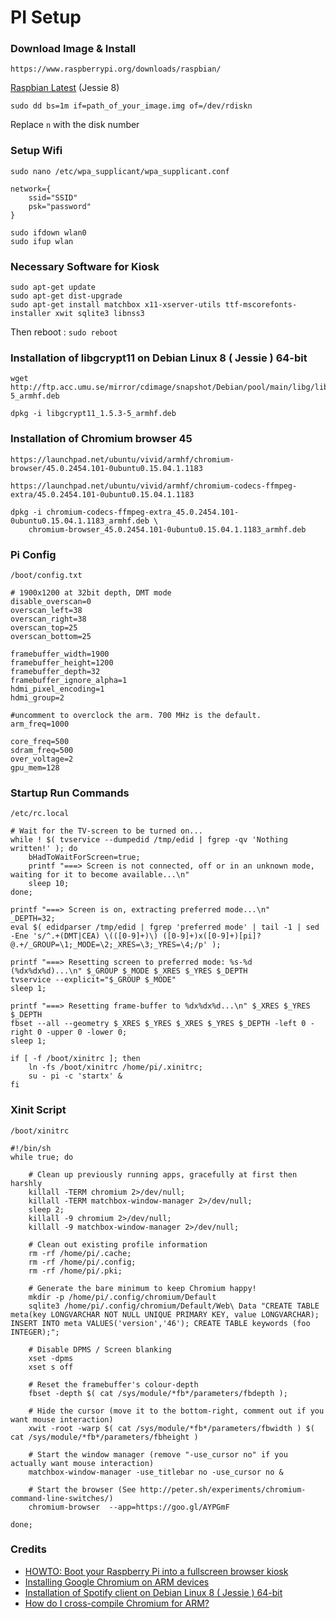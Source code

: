 # PI Setup

### Download Image & Install

`https://www.raspberrypi.org/downloads/raspbian/`

[Raspbian Latest](https://downloads.raspberrypi.org/raspbian_latest.torrent) (Jessie 8)

`sudo dd bs=1m if=path_of_your_image.img of=/dev/rdiskn`

Replace `n` with the disk number

### Setup Wifi

`sudo nano /etc/wpa_supplicant/wpa_supplicant.conf`

```
network={
    ssid="SSID"
    psk="password"
}
```

```
sudo ifdown wlan0
sudo ifup wlan
```

### Necessary Software for Kiosk
```
sudo apt-get update
sudo apt-get dist-upgrade
sudo apt-get install matchbox x11-xserver-utils ttf-mscorefonts-installer xwit sqlite3 libnss3
```

Then reboot : `sudo reboot`


### Installation of libgcrypt11 on Debian Linux 8 ( Jessie ) 64-bit

```
wget http://ftp.acc.umu.se/mirror/cdimage/snapshot/Debian/pool/main/libg/libgcrypt11/libgcrypt11_1.5.3-5_armhf.deb

dpkg -i libgcrypt11_1.5.3-5_armhf.deb
```

### Installation of Chromium browser 45

`https://launchpad.net/ubuntu/vivid/armhf/chromium-browser/45.0.2454.101-0ubuntu0.15.04.1.1183`

`https://launchpad.net/ubuntu/vivid/armhf/chromium-codecs-ffmpeg-extra/45.0.2454.101-0ubuntu0.15.04.1.1183`

```
dpkg -i chromium-codecs-ffmpeg-extra_45.0.2454.101-0ubuntu0.15.04.1.1183_armhf.deb \ 
	chromium-browser_45.0.2454.101-0ubuntu0.15.04.1.1183_armhf.deb
```

### Pi Config 

`/boot/config.txt`

```
# 1900x1200 at 32bit depth, DMT mode
disable_overscan=0
overscan_left=38
overscan_right=38
overscan_top=25
overscan_bottom=25

framebuffer_width=1900
framebuffer_height=1200
framebuffer_depth=32
framebuffer_ignore_alpha=1
hdmi_pixel_encoding=1
hdmi_group=2

#uncomment to overclock the arm. 700 MHz is the default.
arm_freq=1000

core_freq=500
sdram_freq=500
over_voltage=2
gpu_mem=128
```

### Startup Run Commands

`/etc/rc.local`

```
# Wait for the TV-screen to be turned on...
while ! $( tvservice --dumpedid /tmp/edid | fgrep -qv 'Nothing written!' ); do
	bHadToWaitForScreen=true;
	printf "===> Screen is not connected, off or in an unknown mode, waiting for it to become available...\n"
	sleep 10;
done;

printf "===> Screen is on, extracting preferred mode...\n"
_DEPTH=32;
eval $( edidparser /tmp/edid | fgrep 'preferred mode' | tail -1 | sed -Ene 's/^.+(DMT|CEA) \(([0-9]+)\) ([0-9]+)x([0-9]+)[pi]? @.+/_GROUP=\1;_MODE=\2;_XRES=\3;_YRES=\4;/p' );

printf "===> Resetting screen to preferred mode: %s-%d (%dx%dx%d)...\n" $_GROUP $_MODE $_XRES $_YRES $_DEPTH
tvservice --explicit="$_GROUP $_MODE"
sleep 1;

printf "===> Resetting frame-buffer to %dx%dx%d...\n" $_XRES $_YRES $_DEPTH
fbset --all --geometry $_XRES $_YRES $_XRES $_YRES $_DEPTH -left 0 -right 0 -upper 0 -lower 0;
sleep 1;

if [ -f /boot/xinitrc ]; then
	ln -fs /boot/xinitrc /home/pi/.xinitrc;
	su - pi -c 'startx' &
fi
```
### Xinit Script

`/boot/xinitrc`

```
#!/bin/sh
while true; do

	# Clean up previously running apps, gracefully at first then harshly
	killall -TERM chromium 2>/dev/null;
	killall -TERM matchbox-window-manager 2>/dev/null;
	sleep 2;
	killall -9 chromium 2>/dev/null;
	killall -9 matchbox-window-manager 2>/dev/null;

	# Clean out existing profile information
	rm -rf /home/pi/.cache;
	rm -rf /home/pi/.config;
	rm -rf /home/pi/.pki;

	# Generate the bare minimum to keep Chromium happy!
	mkdir -p /home/pi/.config/chromium/Default
	sqlite3 /home/pi/.config/chromium/Default/Web\ Data "CREATE TABLE meta(key LONGVARCHAR NOT NULL UNIQUE PRIMARY KEY, value LONGVARCHAR); INSERT INTO meta VALUES('version','46'); CREATE TABLE keywords (foo INTEGER);";

	# Disable DPMS / Screen blanking
	xset -dpms
	xset s off

	# Reset the framebuffer's colour-depth
	fbset -depth $( cat /sys/module/*fb*/parameters/fbdepth );

	# Hide the cursor (move it to the bottom-right, comment out if you want mouse interaction)
	xwit -root -warp $( cat /sys/module/*fb*/parameters/fbwidth ) $( cat /sys/module/*fb*/parameters/fbheight )

	# Start the window manager (remove "-use_cursor no" if you actually want mouse interaction)
	matchbox-window-manager -use_titlebar no -use_cursor no &

	# Start the browser (See http://peter.sh/experiments/chromium-command-line-switches/)
	chromium-browser  --app=https://goo.gl/AYPGmF

done;
```

### Credits

* [HOWTO: Boot your Raspberry Pi into a fullscreen browser kiosk](http://blogs.wcode.org/2013/09/howto-boot-your-raspberry-pi-into-a-fullscreen-browser-kiosk/)
* [Installing Google Chromium on ARM devices](http://blog.valitov.me/2014/06/installing-google-chromium-on-arm.html)
* [Installation of Spotify client on Debian Linux 8 ( Jessie ) 64-bit](http://linuxconfig.org/installation-of-spotify-client-on-debian-linux-8-jessie-64-bit)
* [How do I cross-compile Chromium for ARM?](http://unix.stackexchange.com/questions/176794/how-do-i-cross-compile-chromium-for-arm)